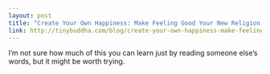 ```yaml
---
layout: post
title: "Create Your Own Happiness: Make Feeling Good Your New Religion | tinybuddha.com"
link: http://tinybuddha.com/blog/create-your-own-happiness-make-feeling-good-your-new-religion/
---
```

I’m not sure how much of this you can learn just by reading
someone else’s words, but it might be worth trying.
